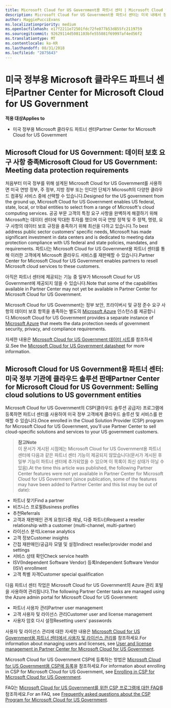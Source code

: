 ```yaml
---
title: Microsoft Cloud for US Government용 파트너 센터 | Microsoft Cloud for US Government용 파트너 센터
description: Microsoft Cloud for US Government용 파트너 센터는 미국 내에서 정부 기관과 협력하는 고객에게 Microsoft 클라우드 솔루션을 제공하려는 Microsoft 파트너를 위한 비즈니스 포털입니다.
author: MaggiePucciEvans
ms.localizationpriority: medium
ms.openlocfilehash: e17f2211e72501fdc72fe077b53d855fc2119759
ms.sourcegitcommit: 92629114d5081103bfe555081f69997af4ed56f2
ms.translationtype: MT
ms.contentlocale: ko-KR
ms.lasthandoff: 08/31/2018
ms.locfileid: "2875643"
---
```

# <a name="partner-center-for-microsoft-cloud-for-us-government"></a><span data-ttu-id="82e27-103">미국 정부용 Microsoft 클라우드 파트너 센터</span><span class="sxs-lookup"><span data-stu-id="82e27-103">Partner Center for Microsoft Cloud for US Government</span></span>

**<span data-ttu-id="82e27-104">적용 대상</span><span class="sxs-lookup"><span data-stu-id="82e27-104">Applies to</span></span>**

-  <span data-ttu-id="82e27-105">미국 정부용 Microsoft 클라우드 파트너 센터</span><span class="sxs-lookup"><span data-stu-id="82e27-105">Partner Center for Microsoft Cloud for US Government</span></span>

## <a name="microsoft-cloud-for-us-government-meeting-data-protection-requirements"></a><span data-ttu-id="82e27-106">Microsoft Cloud for US Government: 데이터 보호 요구 사항 충족</span><span class="sxs-lookup"><span data-stu-id="82e27-106">Microsoft Cloud for US Government: Meeting data protection requirements</span></span> 

<span data-ttu-id="82e27-107">처음부터 미국 정부를 위해 설계된 Microsoft Cloud for US Government를 사용하면 미국 연방 정부, 주 정부, 지방 정부 또는 인디언 단체가 Microsoft의 다양한 클라우드 컴퓨팅 서비스 중에 선택할 수 있습니다.</span><span class="sxs-lookup"><span data-stu-id="82e27-107">Designed for the US government from the ground up, Microsoft Cloud for US Government enables US federal, state, local, or tribal entities to select from a range of Microsoft's cloud computing services.</span></span> <span data-ttu-id="82e27-108">공공 부문 고객의 특정 요구 사항을 완벽하게 해결하기 위해 Microsoft는 데이터 센터에 막대한 투자를 했으며 미국 연방 정책 및 주 정책, 명령, 요구 사항의 데이터 보호 규정을 충족하기 위해 최선을 다하고 있습니다.</span><span class="sxs-lookup"><span data-stu-id="82e27-108">To best address public sector customers’ specific needs, Microsoft has made significant investment in data centers and is dedicated to meeting data protection compliance with US federal and state policies, mandates, and requirements.</span></span> <span data-ttu-id="82e27-109">파트너는 Microsoft Cloud for US Government용 파트너 센터를 통해 이러한 고객에게 Microsoft 클라우드 서비스를 재판매할 수 있습니다.</span><span class="sxs-lookup"><span data-stu-id="82e27-109">Partner Center for Microsoft Cloud for US Government enables partners to resell Microsoft cloud services to these customers.</span></span>

<span data-ttu-id="82e27-110">아직은 파트너 센터에 제공되는 기능 중 일부가 Microsoft Cloud for US Government에 제공되지 않을 수 있습니다.</span><span class="sxs-lookup"><span data-stu-id="82e27-110">Note that some of the capabilities available in Partner Center may not yet be available in Partner Center for Microsoft Cloud for US Government.</span></span>

<span data-ttu-id="82e27-111">Microsoft Cloud for US Government는 정부 보안, 프라이버시 및 규정 준수 요구 사항의 데이터 보호 항목을 충족하는 별도의 [Microsoft Azure](https://azure.microsoft.com/en-us/overview/clouds/government/) 인스턴스를 제공합니다.</span><span class="sxs-lookup"><span data-stu-id="82e27-111">Microsoft Cloud for US Government provides a separate instance of [Microsoft Azure](https://azure.microsoft.com/en-us/overview/clouds/government/) that meets the data protection needs of government security, privacy, and compliance requirements.</span></span> 

<span data-ttu-id="82e27-112">자세한 내용은 [Microsoft Cloud for US Government 데이터 시트](http://download.microsoft.com/download/C/9/C/C9CA3002-DFC4-4ADA-841F-DF42AEC042FB/Microsoft_Azure_Government_Datasheet_EN_US.PDF)를 참조하세요.</span><span class="sxs-lookup"><span data-stu-id="82e27-112">See the [Microsoft Cloud for US Government datasheet](http://download.microsoft.com/download/C/9/C/C9CA3002-DFC4-4ADA-841F-DF42AEC042FB/Microsoft_Azure_Government_Datasheet_EN_US.PDF) for more information.</span></span>

## <a name="partner-center-for-microsoft-cloud-for-us-government-selling-cloud-solutions-to-us-government-entities"></a><span data-ttu-id="82e27-113">Microsoft Cloud for US Government용 파트너 센터: 미국 정부 기관에 클라우드 솔루션 판매</span><span class="sxs-lookup"><span data-stu-id="82e27-113">Partner Center for Microsoft Cloud for US Government: Selling cloud solutions to US government entities</span></span>

<span data-ttu-id="82e27-114">Microsoft Cloud for US Government의 CSP(클라우드 솔루션 공급자) 프로그램에 등록하면 파트너 센터를 사용하여 미국 정부 고객에게 클라우드 솔루션 및 서비스를 판매할 수 있습니다.</span><span class="sxs-lookup"><span data-stu-id="82e27-114">Once enrolled in the Cloud Solution Provider (CSP) program for Microsoft Cloud for US Government, you'll use Partner Center to sell cloud-specific solutions and services to your US government customers.</span></span> 

>**<span data-ttu-id="82e27-115">참고</span><span class="sxs-lookup"><span data-stu-id="82e27-115">Note</span></span>**<br>
<span data-ttu-id="82e27-116">이 문서가 게시된 시점에는 Microsoft Cloud for US Government용 파트너 센터에 다음과 같은 파트너 센터 기능이 제공되지 않았습니다(문서가 게시된 후 일부 기능이 파트너 센터에 추가되었을 수 있으며 이 목록이 최신 상태가 아닐 수 있음).</span><span class="sxs-lookup"><span data-stu-id="82e27-116">At the time this article was published, the following Partner Center features were not yet available in Partner Center for Microsoft Cloud for US Government (since publication, some of the features may have been added to Partner Center and this list may be out of date):</span></span>

- <span data-ttu-id="82e27-117">파트너 찾기</span><span class="sxs-lookup"><span data-stu-id="82e27-117">Find a partner</span></span>
- <span data-ttu-id="82e27-118">비즈니스 프로필</span><span class="sxs-lookup"><span data-stu-id="82e27-118">Business profiles</span></span>
- <span data-ttu-id="82e27-119">추천</span><span class="sxs-lookup"><span data-stu-id="82e27-119">Referrals</span></span>
- <span data-ttu-id="82e27-120">고객과 재판매인 관계 요청(다중 채널, 다중 파트너)</span><span class="sxs-lookup"><span data-stu-id="82e27-120">Request a reseller relationship with a customer (multi-channel, multi-partner)</span></span>
- <span data-ttu-id="82e27-121">라이선스 분석</span><span class="sxs-lookup"><span data-stu-id="82e27-121">License analytics</span></span>
- <span data-ttu-id="82e27-122">고객 정보</span><span class="sxs-lookup"><span data-stu-id="82e27-122">Customer insights</span></span>
- <span data-ttu-id="82e27-123">간접 재판매인/공급자 모델 및 설정</span><span class="sxs-lookup"><span data-stu-id="82e27-123">Indirect reseller/provider model and settings</span></span>
- <span data-ttu-id="82e27-124">서비스 상태 확인</span><span class="sxs-lookup"><span data-stu-id="82e27-124">Check service health</span></span>
- <span data-ttu-id="82e27-125">ISV(Independent Software Vendor) 등록</span><span class="sxs-lookup"><span data-stu-id="82e27-125">Independent Software Vendor (ISV) enrollment</span></span>
- <span data-ttu-id="82e27-126">고객 특별 자격</span><span class="sxs-lookup"><span data-stu-id="82e27-126">Customer special qualification</span></span>

<span data-ttu-id="82e27-127">다음 파트너 센터 작업은 Microsoft Cloud for US Government의 Azure 관리 포털을 사용하여 관리됩니다.</span><span class="sxs-lookup"><span data-stu-id="82e27-127">The following Partner Center tasks are managed using the Azure admin portal for Microsoft Cloud for US Government:</span></span> 

-   <span data-ttu-id="82e27-128">파트너 사용자 관리</span><span class="sxs-lookup"><span data-stu-id="82e27-128">Partner user management</span></span>
-   <span data-ttu-id="82e27-129">고객 사용자 및 라이선스 관리</span><span class="sxs-lookup"><span data-stu-id="82e27-129">Customer user and license management</span></span>
-   <span data-ttu-id="82e27-130">사용자 암호 다시 설정</span><span class="sxs-lookup"><span data-stu-id="82e27-130">Resetting users' passwords</span></span>

<span data-ttu-id="82e27-131">사용자 및 라이선스 관리에 대한 자세한 내용은 [Microsoft Cloud for US Government용 파트너 센터에서 사용자 및 라이선스 관리](user-management-in-partner-center-for-microsoft-us-govt-cloud.md)를 참조하세요.</span><span class="sxs-lookup"><span data-stu-id="82e27-131">For information about managing users and licenses, see [User and license management in Partner Center for Microsoft Cloud for US Government](user-management-in-partner-center-for-microsoft-us-govt-cloud.md).</span></span>

<span data-ttu-id="82e27-132">Microsoft Cloud for US Government CSP에 등록하는 방법은 [Microsoft Cloud for US Government용 CSP에 등록](enroll-in-csp-for-microsoft-us-govt-cloud.md)을 참조하세요.</span><span class="sxs-lookup"><span data-stu-id="82e27-132">For information about enrolling in CSP for Microsoft Cloud for US Government, see [Enrolling in CSP for Microsoft Cloud for US Government](enroll-in-csp-for-microsoft-us-govt-cloud.md).</span></span>

<span data-ttu-id="82e27-133">FAQ는 [Microsoft Cloud for US Government를 위한 CSP 프로그램에 대한 FAQ](faq-for-us-govt-cloud.md)를 참조하세요.</span><span class="sxs-lookup"><span data-stu-id="82e27-133">For an FAQ, see [Frequently asked questions about the CSP Program for Microsoft Cloud for US Government](faq-for-us-govt-cloud.md).</span></span>